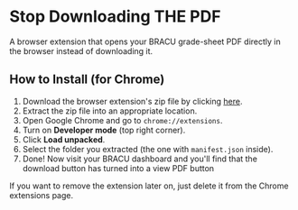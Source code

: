 # Stop Downloading THE PDF

A browser extension that opens your BRACU grade-sheet PDF directly in the browser instead of downloading it.

## How to Install (for Chrome)

1. Download the browser extension's zip file by clicking [here](https://github.com/imtixz/stop-downloading-the-pdf/archive/refs/heads/main.zip).
2. Extract the zip file into an appropriate location.
3. Open Google Chrome and go to `chrome://extensions`.
4. Turn on **Developer mode** (top right corner).
5. Click **Load unpacked**.
6. Select the folder you extracted (the one with `manifest.json` inside).
7. Done! Now visit your BRACU dashboard and you'll find that the download button has turned into a view PDF button

If you want to remove the extension later on, just delete it from the Chrome extensions page.
